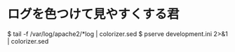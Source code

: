 ログを色つけて見やすくする君
=====
  $ tail -f /var/log/apache2/*log | colorizer.sed
  $ pserve development.ini 2>&1 | colorizer.sed
